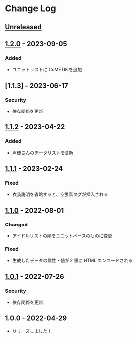 # Change Log

## [Unreleased]

## [1.2.0] - 2023-09-05

### Added

- ユニットリストに CoMETIK を追加

## [1.1.3] - 2023-06-17

### Security

- 依存関係を更新

## [1.1.2] - 2023-04-22

### Added

- 声優さんのデータリストを更新

## [1.1.1] - 2023-02-24

### Fixed

- 衣装説明を省略すると、空要素タグが挿入される

## [1.1.0] - 2022-08-01

### Changed

- アイドルリストの順をユニットベースのものに変更

### Fixed

- 生成したデータの属性・値が 2 重に HTML エンコードされる

## [1.0.1] - 2022-07-26

### Security

- 依存関係を更新

## 1.0.0 - 2022-04-29

- リリースしました！

[unreleased]: https://github.com/arrow2nd/idol-rdf-maker/compare/v1.2.0...HEAD
[1.2.0]: https://github.com/arrow2nd/idol-rdf-maker/compare/v1.1.2...v1.2.0
[1.1.2]: https://github.com/arrow2nd/idol-rdf-maker/compare/v1.1.1...v1.1.2
[1.1.1]: https://github.com/arrow2nd/idol-rdf-maker/compare/v1.1.0...v1.1.1
[1.1.0]: https://github.com/arrow2nd/idol-rdf-maker/compare/v1.0.1...v1.1.0
[1.0.1]: https://github.com/arrow2nd/idol-rdf-maker/compare/v1.0.0...v1.0.1
